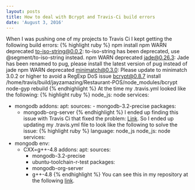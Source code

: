 ```yaml
---
layout: posts
title: How to deal with Bcrypt and Travis-Ci build errors
date: 'August 3, 2016'
---
```

When I was pushing one of my projects to Travis Ci I kept getting the following build errors:
{% highlight ruby %}
npm install
npm WARN deprecated to-iso-string@0.0.2: to-iso-string has been deprecated, use @segment/to-iso-string instead.
npm WARN deprecated jade@0.26.3: Jade has been renamed to pug, please install the latest version of pug instead of jade
npm WARN deprecated minimatch@0.3.0: Please update to minimatch 3.0.2 or higher to avoid a RegExp DoS issue
bcrypt@0.8.7 install /home/travis/build/jayzamazing/Restaurant-POS/node_modules/bcrypt
node-gyp rebuild
{% endhighlight %}
At the time my .travis.yml looked like the following:
{% highlight ruby %}
node_js: node
services:
- mongodb
addons:
   apt:
      sources:
      - mongodb-3.2-precise
     packages:
     - mongodb-org-server
{% endhighlight %}
I ended up finding this issue with Travis Ci that fixed the problem: <a href="https://github.com/travis-ci/travis-ci/issues/4771">Link</a>. So I ended up updating my .travis.yml file to look like the following to solve the issue:
{% highlight ruby %}
language: node_js
node_js: node
services:
- mongodb
env:
  - CXX=g++-4.8
addons:
  apt:
    sources:
    - mongodb-3.2-precise
    - ubuntu-toolchain-r-test
    packages:
    - mongodb-org-server
    - g++-4.8
{% endhighlight %}
You can see this in my repository at the following <a href="https://github.com/jayzamazing/Restaurant-POS/blob/227db0c3ee96cd7290e7448f3499fdb2a9942296/.travis.yml">link</a>.
